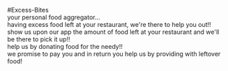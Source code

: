 #Excess-Bites
<br>
your personal food aggregator...
<br>
having excess food left at your restaurant, we're there to help you out!! 
<br>
show us upon our app the amount of food left at your restaurant and we'll be there to pick it up!!
<br>
help us by donating food for the needy!!
<br>
we promise to pay you and in return you help us by providing with leftover food!
